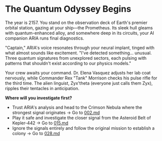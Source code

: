 # The Quantum Odyssey Begins

The year is 2157. You stand on the observation deck of Earth's premier orbital station, gazing at your ship—the Prometheus. Its sleek hull gleams with quantum-enhanced alloy, and somewhere deep in its circuits, your AI companion ARIA runs final diagnostics.

"Captain," ARIA's voice resonates through your neural implant, tinged with what almost sounds like excitement. "I've detected something... unusual. Three quantum signatures from unexplored sectors, each pulsing with patterns that shouldn't exist according to our physics models."

Your crew awaits your command. Dr. Elena Vasquez adjusts her lab coat nervously, while Commander Rex "Tank" Morrison checks his pulse rifle for the third time. The alien linguist, Zyx'theta (everyone just calls them Zyx), ripples their tentacles in anticipation.

**Where will you investigate first?**

- Trust ARIA's analysis and head to the Crimson Nebula where the strongest signal originates → Go to [002.md](002.md)
- Play it safe and investigate the closer signal from the Asteroid Belt of Kepler-442 → Go to [015.md](015.md)
- Ignore the signals entirely and follow the original mission to establish a colony → Go to [028.md](028.md)